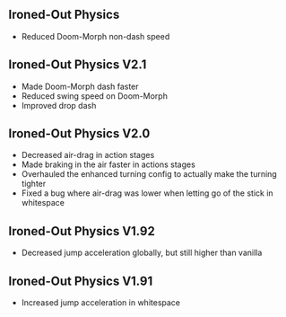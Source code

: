 ## Ironed-Out Physics
- Reduced Doom-Morph non-dash speed 


## Ironed-Out Physics V2.1
- Made Doom-Morph dash faster
- Reduced swing speed on Doom-Morph
- Improved drop dash


## Ironed-Out Physics V2.0
- Decreased air-drag in action stages
- Made braking in the air faster in actions stages
- Overhauled the enhanced turning config to actually make the turning tighter
- Fixed a bug where air-drag was lower when letting go of the stick in whitespace


## Ironed-Out Physics V1.92
- Decreased jump acceleration globally, but still higher than vanilla


## Ironed-Out Physics V1.91
- Increased jump acceleration in whitespace
